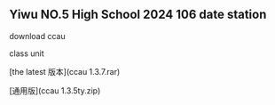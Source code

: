 ## Yiwu NO.5 High School 2024 106 date station

download ccau

class unit

[the latest 版本](ccau 1.3.7.rar)

[通用版](ccau 1.3.5ty.zip)



